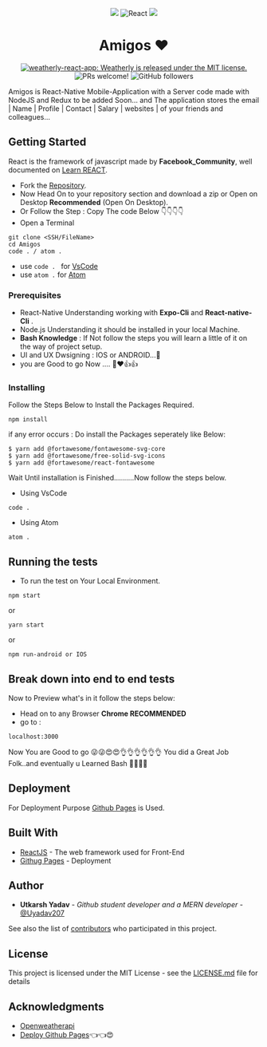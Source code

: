 <p align="center">
  <a>
  <img src="https://img.icons8.com/plasticine/100/000000/android-os.png"/>
    <img alt = "React" src="https://img.icons8.com/color/144/000000/react-native.png"/>
    <img src="https://img.icons8.com/plasticine/100/000000/mac-os.png"/>
  </a>
</p>
<h1 align="center">
  Amigos ❤
</h1>

<p align="center">
  <a href="https://github.com/Uyadav207/weatherly/blob/master/LICENSE">
    <img src="https://img.shields.io/badge/license-MIT-blue.svg" alt="weatherly-react-app: Weatherly is released under the MIT license." />
  </a>
  <img src="https://img.shields.io/badge/PRs-welcome-brightgreen.svg" alt="PRs welcome!" />
  <img alt="GitHub followers" src="https://img.shields.io/github/followers/Uyadav207?label=Follow&style=social">
</p>

Amigos is React-Native Mobile-Application with a Server code made with NodeJS and Redux to be added Soon... and The application stores the email | Name | Profile | Contact | Salary | websites | of your friends and colleagues...  

## Getting Started

React is the framework of javascript made by **Facebook_Community**, well documented on [Learn REACT](https://reactjs.org). 


* Fork the [Repository](https://github.com/Uyadav207/Weather_report).
* Now Head On to your repository section and download a zip or Open on Desktop **Recommended** (Open On Desktop).
* Or Follow the Step : Copy The code Below 👇👇👇👇
 * Open a Terminal
```
git clone <SSH/FileName>
cd Amigos
code . / atom .
```
* use `code . ` for [VsCode](https://code.visualstudio.com/)
* use `atom .` for [Atom](https://atom.io/)

### Prerequisites

* React-Native Understanding working with **Expo-Cli** and **React-native-Cli** .
* Node.js Understanding it should be installed in your local Machine.
* **Bash Knowledge** : If Not follow the steps you will learn a little of it on the way of project setup.
* UI and UX Dwsigning : IOS or ANDROID...📱
 * you are Good to go Now .... 🖖❤👍👍

### Installing

Follow the Steps Below to Install the Packages Required.

```
npm install 

```
if any error occurs : Do install the Packages seperately like Below:

```
$ yarn add @fortawesome/fontawesome-svg-core
$ yarn add @fortawesome/free-solid-svg-icons
$ yarn add @fortawesome/react-fontawesome
```
Wait Until installation is Finished..........Now follow the steps below.

* Using VsCode
```
code .
```

* Using Atom
```
atom .
```

## Running the tests

* To run the test on Your Local Environment.
```
npm start
```
or
```
yarn start
```
or
```
npm run-android or IOS
```

## Break down into end to end tests

Now to Preview what's in it follow the steps below:
* Head on to any Browser **Chrome RECOMMENDED**
 * go to :
 ```
 localhost:3000  
```
Now You are Good to go 😜😜😍😍👌👌👌👌👌👌 You did a Great Job Folk..and eventually u Learned Bash 👨‍💻👨‍💻

## Deployment

For Deployment Purpose [Github Pages](https://pages.github.com/) is Used. 

## Built With

* [ReactJS](https://reactjs.org/) - The web framework used for Front-End
* [Githug Pages](https://pages.github.com/) - Deployment

## Author

* **Utkarsh Yadav** - *Github student developer and a MERN developer* - [@Uyadav207](https://github.com/Uyadav207)

See also the list of [contributors](https://github.com/your/project/contributors) who participated in this project.

## License

This project is licensed under the MIT License - see the [LICENSE.md](LICENSE.md) file for details

## Acknowledgments

* [Openweatherapi](https://openweathermap.org/)
* [Deploy Github Pages](https://www.youtube.com/watch?v=F8s4Ng-re0E)👈👈😍
